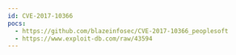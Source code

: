 ```yaml
---
id: CVE-2017-10366
pocs:
  - https://github.com/blazeinfosec/CVE-2017-10366_peoplesoft
  - https://www.exploit-db.com/raw/43594
---
```

